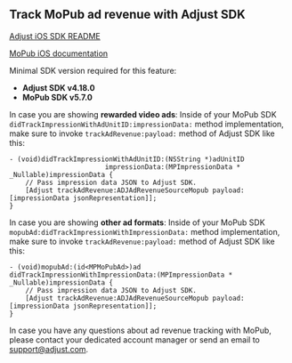 ## Track MoPub ad revenue with Adjust SDK

[Adjust iOS SDK README][ios-readme]

[MoPub iOS documentation][mopub-docs]

Minimal SDK version required for this feature:

- **Adjust SDK v4.18.0**
- **MoPub SDK v5.7.0**

In case you are showing **rewarded video ads**: Inside of your MoPub SDK `didTrackImpressionWithAdUnitID:impressionData:` method implementation, make sure to invoke `trackAdRevenue:payload:` method of Adjust SDK like this:

```objc
- (void)didTrackImpressionWithAdUnitID:(NSString *)adUnitID 
                        impressionData:(MPImpressionData * _Nullable)impressionData {
    // Pass impression data JSON to Adjust SDK.
    [Adjust trackAdRevenue:ADJAdRevenueSourceMopub payload:[impressionData jsonRepresentation]];
}
```

In case you are showing **other ad formats**: Inside of your MoPub SDK `mopubAd:didTrackImpressionWithImpressionData:` method implementation, make sure to invoke `trackAdRevenue:payload:` method of Adjust SDK like this:

```objc
- (void)mopubAd:(id<MPMoPubAd>)ad didTrackImpressionWithImpressionData:(MPImpressionData * _Nullable)impressionData {
    // Pass impression data JSON to Adjust SDK.
    [Adjust trackAdRevenue:ADJAdRevenueSourceMopub payload:[impressionData jsonRepresentation]];                              
}
```

In case you have any questions about ad revenue tracking with MoPub, please contact your dedicated account manager or send an email to support@adjust.com.

[mopub-docs]:   https://developers.mopub.com/publishers/ios/impression-data/
[ios-readme]:   ../../../README.md
